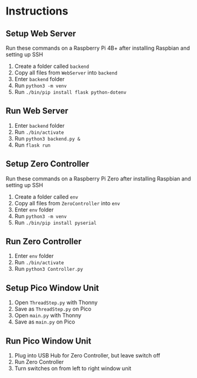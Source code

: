 # Instructions

## Setup Web Server
Run these commands on a Raspberry Pi 4B+ after installing Raspbian and setting up SSH
1. Create a folder called <code>backend</code>
2. Copy all files from <code>WebServer</code> into <code>backend</code>
3. Enter <code>backend</code> folder
4. Run <code>python3 -m venv</code>
5. Run <code>./bin/pip install flask python-dotenv</code>

## Run Web Server
1. Enter <code>backend</code> folder
2. Run <code>./bin/activate</code>
3. Run <code>python3 backend.py &</code>
4. Run <code>flask run</code>

## Setup Zero Controller
Run these commands on a Raspberry Pi Zero after installing Raspbian and setting up SSH
1. Create a folder called <code>env</code>
2. Copy all files from <code>ZeroController</code> into <code>env</code>
3. Enter <code>env</code> folder
4. Run <code>python3 -m venv</code>
5. Run <code>./bin/pip install pyserial</code>

## Run Zero Controller
1. Enter <code>env</code> folder
2. Run <code>./bin/activate</code>
3. Run <code>python3 Controller.py</code>

## Setup Pico Window Unit
1. Open <code>ThreadStep.py</code> with Thonny
2. Save as <code>ThreadStep.py</code> on Pico
3. Open <code>main.py</code> with Thonny
4. Save as <code>main.py</code> on Pico

## Run Pico Window Unit
1. Plug into USB Hub for Zero Controller, but leave switch off
2. Run Zero Controller
3. Turn switches on from left to right window unit
